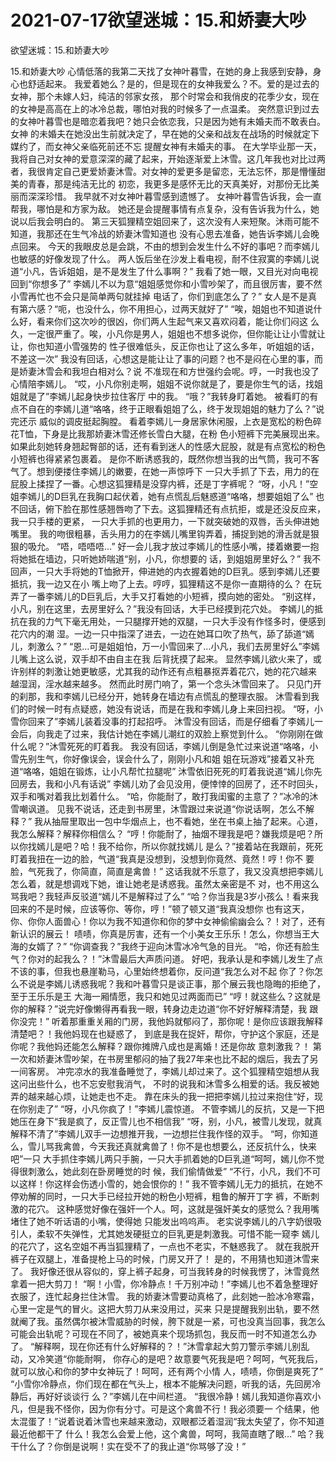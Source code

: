 # 2021-07-17欲望迷城：15.和娇妻大吵



欲望迷城：15.和娇妻大吵



15.和娇妻大吵
心情低落的我第二天找了女神叶暮雪，在她的身上我感到安静，身心也舒适起来。
我爱着她么？是的，但是现在的女神我爱么？不。爱的是过去的女神，那个未嫁人妇，纯洁的邻家女孩， 那个时常会和我俏皮的花季少女，现在的女神是高高在上的冰冷总裁，哪怕对我的时候多了一点温柔。   突然意识到过去的女神叶暮雪也是暗恋着我吧？她只会依恋我，只是因为她有未婚夫而不敢表白。女神 的未婚夫在她没出生前就决定了，早在她的父亲和战友在战场的时候就定下媒约了，而女神父亲临死前还不忘 提醒女神有未婚夫的事。
在大学毕业那一天，我将自己对女神的爱意深深的藏了起来，开始逐渐爱上沐雪。这几年我也对比过两 者，我很肯定自己更爱娇妻沐雪。对女神的爱更多是留恋，无法忘怀，那是懵懂甜美的青春，那是纯洁无比的 初恋，我更多是感怀无比的天真美好，对那份无比美丽而深深珍惜。   我早就不对女神叶暮雪感到遗憾了。
女神叶暮雪告诉我，会一直帮我，哪怕是和方家为敌。   她还是会提醒事情有点复杂，没有告诉我为什么，她说以后我会明白的。
第三天狐狸精空姐回来了，这次没有人来短聚。沐雨可能不知道，我那还在生气冷战的娇妻沐雪知道也 没有心思去准备，她告诉李嫣儿会晚点回来。   今天的我眼皮总是会跳，不由的想到会发生什么不好的事吧？而李嫣儿也敏感的好像发现了什么。
两人饭后坐在沙发上看电视，耐不住寂寞的李嫣儿说道“小凡，告诉姐姐，是不是发生了什么事啊？”   我看了她一眼，又目光对向电视回到“你想多了”   李嫣儿不以为意“姐姐感觉你和小雪吵架了，而且很厉害，要不然小雪再忙也不会只是简单两句就挂掉 电话了，你们到底怎么了？”   女人是不是真有第六感？“呃，也没什么，你不用担心，过两天就好了”   “唉，姐姐也不知道说什么好，看来你们这次吵的很凶，你们两人生起气来又喜欢闷着，能让你们闷这 么久，一定很严重了。唉，小凡你是男人，姐姐也不想多说你，但你能让让小雪就让让，你也知道小雪强势的 性子很难低头，反正你也让了这么多年，听姐姐的话，不差这一次”
我没有回话，心想这是能让让了事的问题？也不是闷在心里的事，而是娇妻沐雪会和我坦白相对么？说 不准现在和方世强约会呢。哼，一时我也没了心情陪李嫣儿。
“哎，小凡你别走啊，姐姐不说你就是了，要是你生气的话，找姐姐就是了”李嫣儿起身快步拉住客厅 中的我。   “哦？”我转身盯着她。   被看盯的有点不自在的李嫣儿道“咯咯，终于正眼看姐姐了么，终于发现姐姐的魅力了么？”说完还示 威似的调皮挺起胸膛。
看着李嫣儿一身居家休闲服，上衣是宽松的粉色碎花T恤，下身是比我那娇妻沐雪还修长雪白大腿，在粉 色小短裤下完美展现出来。如果此刻她转身翘起臀部的话，还有看到迷人的性感大屁股，就是有点宽松的粉色 小短裤也得紧紧包裹着。  是你不断诱惑我的，既然你想当我的出气筒，我可不客气了。想到便搂住李嫣儿的嫩要，在她一声惊呼下 一只大手抓了下去，用力的在屁股上揉捏了一番。心想这狐狸精是没穿内裤，还是丁字裤呢？
“呀，小凡！”空姐李嫣儿的D巨乳在我胸口起伏着，她有点慌乱后魅惑道“咯咯，想要姐姐了么”  也不回话，俯下脸在那性感翘唇吻了下去。这狐狸精还有点抗拒，或是还没反应来，我一只手楼的更紧， 一只大手抓的也更用力，一下就突破她的双唇，舌头伸进她嘴里。  我的吻很粗暴，舌头用力的在李嫣儿嘴里钩弄着，捕捉到她的滑舌就是狠狠的吸允。  “唔，唔唔唔…”
好一会儿我才放过李嫣儿的性感小嘴，搂着嫩要一抱将她抵在墙边，只听她娇喘道“别，小凡，你想要的 话，到姐姐房里好么？”  我不回声，一只大手将她的T恤掀开，伸进她的内衣握着她的D巨乳。感到李嫣儿还要抵抗，我一边又在小 嘴上吻了上去。哼哼，狐狸精这不是你一直期待的么？
在玩弄了一番李嫣儿的D巨乳后，大手又打看她的小短裤，摸向她的密处。  “别这样，小凡，别在这里，去房里好么？”我没有回话，大手已经摸到花穴处。  李嫣儿的抵抗在我的力气下毫无用处，一只腿撑开她的双腿，一只大手没有作怪多时，便感到花穴内的潮 湿。一边一只中指深了进去，一边在她耳口吹了热气，舔了舔道“嫣儿，刺激么？”  “恩…可是姐姐怕，万一小雪回来了…小凡，我们去房里好么”李嫣儿嘴上这么说，双手却不由自主在我 后背抚摸了起来。
显然李嫣儿欲火来了，或许别样的刺激让她更敏感，尤其我的动作还有点粗暴抠弄着花穴，她的花穴越来 越湿润，淫水越来越多。  然而此时房门响了，第一个念头沐雪回来了。  只见门开的刹那，我和李嫣儿已经分开，她转身在墙边有点慌乱的整理衣服。
沐雪看到我们的时候一时有点疑惑，她没有说话，而是在我和李嫣儿身上来回扫视。  “呀，小雪你回来了”李嫣儿装着没事的打起招呼。  沐雪没有回话，而是仔细看了李嫣儿一会后，向我走了过来，我估计她在李嫣儿潮红的双脸上察觉到什么。
“你刚刚在做什么呢？”沐雪死死的盯着我。  我没有回话，李嫣儿倒是急忙过来说道“咯咯，小雪先别生气，你好像误会，误会什么了，刚刚小凡和姐 姐在玩游戏”接着又补充道“咯咯，姐姐在锻炼，让小凡帮忙拉腿呢”  沐雪依旧死死的盯着我说道“嫣儿你先回房去，我和小凡有话说”  李嫣儿劝了会见没用，便悻悻的回房了，还不时回头，双手和嘴对着我比划着什么。
“哈，你能耐了，敢打我闺蜜的主意了？”冰冷的沐雪嘲讽道。  见我不说话，还走到书房里，沐雪跟过来说道“你说话啊，怎么不解释？”  我从抽屉里取出一包中华烟点上，也不看她，坐在书桌上抽了起来。心道，我怎么解释？解释你相信么？
“哼！你能耐了，抽烟不理我是吧？嫌我烦是吧？所以你找嫣儿是吧？哈！我不给你，所以你就找嫣儿 是么？”接着站在我跟前，死死盯着我扭在一边的脸，气道“我真是没想到，没想到你竟然、竟然！哼！你不 要脸，气死我了，你简直，简直是禽兽！”
这话我就不乐意了，我又没真想把李嫣儿怎么着，就是想调戏下她，谁让她老是诱惑我。虽然太亲密是不 对，也不用这么骂我吧？我轻声反驳道“嫣儿不是解释过了么”  “哈？你当我是3岁小孩么！看来我回来的不是时候，应该等你、等你，哼！”顿了顿又道“我真没想你 也有这天，你、你你人面兽心！你以为我不知道你和你的梦中女神偷偷幽会么？！对了，还有新认识的展云！ 啧啧，你真是厉害，还有一个小美女王乐乐！怎么，你想当王大海的女婿了？”
“你调查我？”我终于迎向沐雪冰冷气急的目光。  “哈，你还有脸生气？你对的起我么？！”沐雪最后大声质问道。  好吧，我承认是和李嫣儿发生了点不该的事，但我也悬崖勒马，心里始终想着你，反问道“我怎么对不起 你了？你怎么不说是李嫣儿诱惑我呢？我和叶暮雪只是谈正事，那个展云我也隐晦的拒绝了，至于王乐乐是王 大海一厢情愿，我只和她见过两面而已”  “哼！就这些么？这就是你的解释？”说完好像懒得再看我一眼，转身边走边道“你不好好解释清楚，我 跟你没完！”
听着那重重关厢的门房，我他妈就郁闷了，那你呢！是你应该跟我解释清楚吧？！我他妈现在也疑惑了， 到底是我在捉奸，帮你，守护这个家庭，还是你呢？我他妈还能怎么解释？跟你摊牌八成也是离婚！还是你故 意刺激我？！
第一次和娇妻沐雪吵架，在书房里郁闷的抽了我27年来也比不起的烟后，我去了另一间客房。   冲完凉水的我准备睡觉了，李嫣儿却过来了。这个狐狸精空姐想从我这问出些什么，也不忘安慰我消气， 不时的说我和沐雪多么相爱的话。我反被她弄的越来越心烦，让她走也不走。
靠在床头的我一把把李嫣儿拉过来抱住“好，现在你别走了”   “呀，小凡你疯了！”李嫣儿震惊道。   不管李嫣儿的反抗，又是一下把她压在身下“我是疯了，反正雪儿也不相信我”   “呀，别，小凡，被雪儿发现，就真解释不清了”李嫣儿双手一边想推开我，一边想拦住我作怪的双手。   “呵，你知道么，雪儿骂我禽兽，今天我还真就禽兽了！你不是也想要么，还反抗什么，快来吧”一只 大手抓住李嫣儿两只手腕，一只大手抓着她的D巨乳道“呵呵，嫣儿你不觉得很刺激么，她此刻在卧房睡觉的时 候，我们偷情做爱”   “不行，小凡，我们不可以这样！你这样会伤透小雪的，她会恨你的！”
我不管李嫣儿无力的抵抗，在她不停劝解的同时，一只大手已经拉开她的粉色小短裤，粗鲁的解开丁字 裤，不断刺激的花穴。   这种感觉好像在强奸一个人。呵，这就是强奸美女的感觉么？我用嘴堵住了她不听话语的小嘴，使得她 只能发出呜呜声。
老实说李嫣儿的八字奶很吸引人，柔软不失弹性，尤其她发硬挺立的巨乳更是刺激我。可惜不能一窥李 嫣儿的花穴了，这名空姐不再当狐狸精了，一点也不老实，不魅惑我了。   就在我脱开裤子在双腿上，准备提枪上马的时候，门房又开了！   是的，不用猜也知道沐雪来了。
我好像还很从容似的，穿上裤子起身，可当我转身的时候我愣了，沐雪竟然拿着一把大剪刀！   “啊！小雪，你冷静点！千万别冲动！”李嫣儿也不着急整理好衣服了，连忙起身拦住沐雪。
我的娇妻沐雪要动真格了，此刻她一脸冰冷寒霜，心里一定是气的冒火。这把大剪刀从来没用过，买来 只是提醒我别出轨，要不然就阉了我。虽然偶尔被沐雪威胁的时候，胯下就是一紧，可也没真当回事，我怎么 可能会出轨呢？可现在不同了，被她真来个现场抓包，我反而一时不知道怎么办了。
“解释啊，现在你还有什么好解释的？！”沐雪拿起大剪刀警示李嫣儿别乱动，又冷笑道“你能耐啊， 你存心的是吧？故意要气死我是吧？呵呵，气死我后，就可以放心和你的梦中女神玩了！呵呵，还有两个小情 人，啧啧，你倒是爽死了”   “小雪你冷静点，你们现在都在气头上，根本不能解决问题，听我的话，先回房冷静后，再好好谈谈行 么？”李嫣儿在中间栏道。   “我很冷静！嫣儿我知道你喜欢小凡，但是我不怪你，因为你有分寸。可是这个禽兽不行！我必须要一 个结果，他太混蛋了！”说着说着沐雪也来越来激动，双眼都泛着湿润“我太失望了，你不知道最近他都干了 什么！我怎么会爱上他，这个禽兽，呵呵，我简直瞎了眼…”
哈？我干什么了？你倒是说啊！实在受不了的我止道“你骂够了没！”


